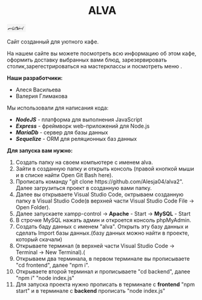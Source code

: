 <h1 align="center">ALVA</h1>
<img width='50px' src="https://github.com/Alesja04/alva2/blob/master/frontend/public/img/logo.png"</img>
<p>Сайт созданный для уютного кафе.</p>
<p>На нашем сайте вы можете посмотреть всю информацию об этом кафе, оформить доставку выбранных вами блюд, зарезервировать столик,зарегестрироваться на мастерклассы и посмотреть меню .</p>
<p><b>Наши разработчики:</b> 
<ul>
  <li>Алеся Васильева</li>
  <li>Валерия Глимакова</li>
</ul>
</p>

<p>Мы использовали для написания кода: 
<ul>
  <li><b><i>NodeJS</i></b> - платформа для выполнения JavaScript</li>
  <li><b><i>Express</i></b> - фреймворк web-приложений для Node.js</li>
  <li><b><i>MariaDb</i></b> - сервер для базы данных</li>
  <li><b><i>Sequelize</i></b> - ORM для реляционных баз данных</li>
</ul>
</p>

<p>
  <b>Для запуска вам нужно:</b>
  <ol>
  <li>Создать папку на своем компьютере с именем alva.</li>
  <li>Зайти в созданную папку и открыть консоль (правой кнопкой мыши и в списке найти Open Git Bash here).</li>
  <li>Прописать команду "git clone https://github.com/Alesja04/alva2". Далее загрузиться проект в созданную вами папку.</li>
  <li>Далее вы открываете Visual Studio Code, октрываем созданную папку в Visual Studio Code(в верхней части Visual Studio Code File -> Open Folder).</li>
  <li>Далее запускаете xampp-control -><b> Apache</b> - Start -> <b>MySQL</b> - Start</li>
  <li>В строчке MySQL нажать админ и откроется консоль phpMyAdmin.</li>
  <li>Создать баду данных с именем "alva". Открыть эту базу данных и сделать Import базы данных.(базу данных можно найти в проекте, который скачали)</li> 
  <li>Открываете терминал (в верхней части Visual Studio Code -> Terminal -> New Terminal).(</li>
  <li>Открываем два терминала, в первом терминале вы прописываете "cd frontend", далее "npm i".</li>
  <li>Открываете второй терминал и прописываете "cd backend", далее "npm i" "node index.js"</li>
  <li>Для запуска проекта нужно прописать в терминале c <b>frontend</b> "npm start" и в терминале с <b>backend</b> прописать "node index.js"</li>
</ol>
</p>

  
